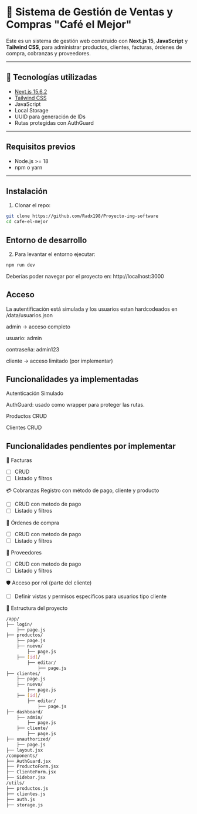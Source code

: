# 🧾 Sistema de Gestión de Ventas y Compras "Café el Mejor"

Este es un sistema de gestión web construido con **Next.js 15**, **JavaScript** y **Tailwind CSS**, para administrar productos, clientes, facturas, órdenes de compra, cobranzas y proveedores.

---

## 🚀 Tecnologías utilizadas

- [Next.js 15.6.2](https://nextjs.org/)
- [Tailwind CSS](https://tailwindcss.com/)
- JavaScript
- Local Storage
- UUID para generación de IDs
- Rutas protegidas con AuthGuard

---

## Requisitos previos

- Node.js >= 18
- npm o yarn

---

## Instalación

1. Clonar el repo:

```bash
git clone https://github.com/Radx198/Proyecto-ing-software
cd cafe-el-mejor
```
## Entorno de desarrollo

2. Para levantar el entorno ejecutar:

```bash
npm run dev
```
Deberías poder navegar por el proyecto en: http://localhost:3000

## Acceso
La autentificación está simulada y los usuarios estan hardcodeados en /data/usuarios.json

admin → acceso completo

usuario: admin

contraseña: admin123

cliente → acceso limitado (por implementar)

## Funcionalidades ya implementadas
Autenticación
Simulado

AuthGuard: usado como wrapper para proteger las rutas.

Productos
CRUD

Clientes
CRUD

## Funcionalidades pendientes por implementar
🧾 Facturas
- [ ]  CRUD
- [ ]  Listado y filtros

💳 Cobranzas
 Registro con método de pago, cliente y producto
- [ ]  CRUD con metodo de pago
- [ ]  Listado y filtros

📑 Órdenes de compra
- [ ]  CRUD con metodo de pago
- [ ]  Listado y filtros

🚚 Proveedores
- [ ]  CRUD con metodo de pago
- [ ]  Listado y filtros

🛡 Acceso por rol (parte del cliente)
- [ ]  Definir vistas y permisos específicos para usuarios tipo cliente

📁 Estructura del proyecto

```bash
/app/
├── login/
    ├── page.js
├── productos/
    ├── page.js
    ├── nuevo/
        ├── page.js
    ├── [id]/
        ├── editar/
            ├── page.js
├── clientes/
    ├── page.js
    ├── nuevo/
        ├── page.js
    ├── [id]/
        ├── editar/
            ├── page.js
├── dashboard/
    ├── admin/
        ├── page.js
    ├── cliente/
        ├── page.js
├── unauthorized/
    ├── page.js
├── layout.jsx
/components/
├── AuthGuard.jsx
├── ProductoForm.jsx
├── ClienteForm.jsx
├── Sidebar.jsx
/utils/
├── productos.js
├── clientes.js
├── auth.js
├── storage.js
```